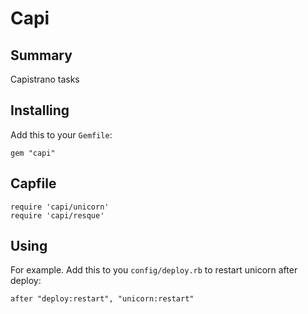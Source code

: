 # Capi

## Summary

Capistrano tasks

## Installing

Add this to your `Gemfile`:

    gem "capi"

## Capfile

    require 'capi/unicorn'
    require 'capi/resque'

## Using

For example.
Add this to you `config/deploy.rb` to restart unicorn after deploy:
    
    after "deploy:restart", "unicorn:restart"